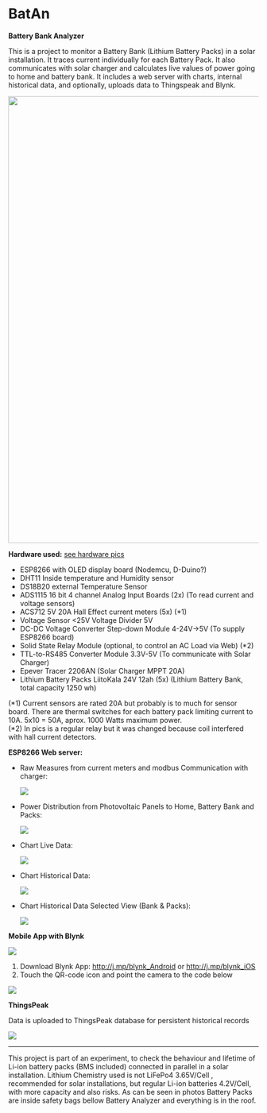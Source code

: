 # BatAn
<strong>Battery Bank Analyzer</strong>

This is a project to monitor a Battery Bank (Lithium Battery Packs) in a solar installation. It traces current individually for each Battery Pack. It also communicates with solar charger and calculates live values of power going to home and battery bank. It includes a web server with charts, internal historical data, and optionally, uploads data to Thingspeak and Blynk.


<img src="photos/collage.jpg" width="900"/>

<strong>Hardware used:</strong> <a href="photos/hardware/">see hardware pics</a>

- ESP8266 with OLED display board (Nodemcu, D-Duino?) 
- DHT11 Inside temperature and Humidity sensor
- DS18B20 external Temperature Sensor
- ADS1115 16 bit 4 channel Analog Input Boards (2x) (To read current and voltage sensors)
- ACS712 5V 20A Hall Effect current meters (5x) (*1)
- Voltage Sensor <25V Voltage Divider 5V
- DC-DC Voltage Converter Step-down Module 4-24V->5V (To supply ESP8266 board)
- Solid State Relay Module (optional, to control an AC Load via Web) (*2)
- TTL-to-RS485 Converter Module 3.3V-5V (To communicate with Solar Charger)
- Epever Tracer 2206AN (Solar Charger MPPT 20A)
- Lithium Battery Packs LiitoKala 24V 12ah (5x) (Lithium Battery Bank, total capacity 1250 wh)

(*1) Current sensors are rated 20A but probably is to much for sensor board. There are thermal switches for each battery pack limiting current to 10A. 5x10 = 50A, aprox. 1000 Watts maximum power.  
(*2) In pics is a regular relay but it was changed because coil interfered with hall current detectors.

<strong>ESP8266 Web server:</strong>

- Raw Measures from current meters and modbus Communication with charger:

  <img src="photos/web1.png"/>

- Power Distribution from Photovoltaic Panels to Home, Battery Bank and Packs:

  <img src="photos/web2.png"/>

- Chart Live Data:

  <img src="photos/web3a.png"/>
  
- Chart Historical Data:

  <img src="photos/web3b.png"/>
  
- Chart Historical Data Selected View (Bank & Packs):
  
  <img src="photos/web3c.png"/>
  
<strong>Mobile App with Blynk</strong>
 
 <img src="photos/blynk_SS.png"/>

 1. Download Blynk App: http://j.mp/blynk_Android or http://j.mp/blynk_iOS
 2. Touch the QR-code icon and point the camera to the code below
 
 <img src="photos/blynk_QR.png"/>

<strong>ThingsPeak</strong>

Data is uploaded to ThingsPeak database for persistent historical records
 
 <img src="photos/thingspeak.png"/>
 
---------------------------------------------------------------
This project is part of an experiment, to check the behaviour and lifetime of Li-ion battery packs (BMS included) connected in parallel in a solar installation. Lithium Chemistry used is not LiFePo4 3.65V/Cell , recommended for solar installations, but regular Li-ion batteries 4.2V/Cell, with more capacity and also risks. As can be seen in photos Battery Packs are inside safety bags bellow Battery Analyzer and everything is in the roof.





